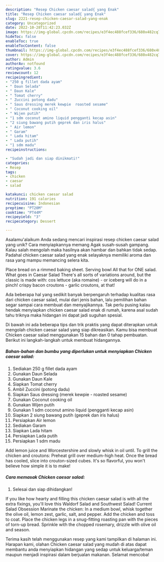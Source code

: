 ```yaml
---
description: "Resep Chicken caesar salad{ yang Enak"
title: "Resep Chicken caesar salad{ yang Enak"
slug: 2221-resep-chicken-caesar-salad-yang-enak
category: Uncategorized
date: 2022-10-28T11:42:23.032Z
image: https://img-global.cpcdn.com/recipes/e3f4ec488fcef336/680x482cq70/chicken-caesar-salad-foto-resep-utama.jpg
hideToc: false
enableToc: true
enableTocContent: false
thumbnail: https://img-global.cpcdn.com/recipes/e3f4ec488fcef336/680x482cq70/chicken-caesar-salad-foto-resep-utama.jpg
cover: https://img-global.cpcdn.com/recipes/e3f4ec488fcef336/680x482cq70/chicken-caesar-salad-foto-resep-utama.jpg
author: Admin
authorAv: notfound
ratingvalue: 3.6
reviewcount: 12
recipeingredient:
- "250 g fillet dada ayam"
- " Daun Selada"
- " Daun Kale"
- " Tomat cherry"
- " Zuccini potong dadu"
- " Saus dressing merek kewpie  roasted sesame"
- " Coconut cooking oil"
- " Wijen putih"
- "1 sdm coconut amino liquid pengganti kecap asin"
- "2 siung bawang putih geprek dan iris halus"
- " Air lemon"
- " Garam"
- " Lada hitam"
- " Lada putih"
- "1 sdm madu"
recipeinstructions:

- "Sudah jadi dan siap dinikmati!"
categories:
- Resep
tags:
- chicken
- caesar
- salad

katakunci: chicken caesar salad 
nutrition: 191 calories
recipecuisine: Indonesian
preptime: "PT20M"
cooktime: "PT44M"
recipeyield: "3"
recipecategory: Dessert

---
```



Asalamu'alaikum Anda sedang mencari inspirasi resep chicken caesar salad yang unik? Cara menyiapkannya memang Agak susah-susah gampang. Kalau salah mengolah maka hasilnya akan hambar dan bahkan tidak sedap. Padahal chicken caesar salad yang enak selayaknya memiliki aroma dan rasa yang mampu memancing selera kita.


Place bread on a rimmed baking sheet. Serving bowl All that for ONE salad. What goes in Caesar Salad There&#39;s all sorts of variations around, but the classic is made with: cos lettuce (aka romaine) - or iceberg will do in a pinch! crispy bacon croutons - garlic croutons, at that!

Ada beberapa hal yang sedikit banyak berpengaruh terhadap kualitas rasa dari chicken caesar salad, mulai dari jenis bahan, lalu pemilihan bahan segar sampai cara membuat dan menyajikannya. Tak perlu pusing kalau hendak menyiapkan chicken caesar salad enak di rumah, karena asal sudah tahu triknya maka hidangan ini dapat jadi suguhan spesial.


Di bawah ini ada beberapa tips dan trik praktis yang dapat diterapkan untuk mengolah chicken caesar salad yang siap dikreasikan. Kamu bisa membuat Chicken caesar salad menggunakan 15 bahan dan 0 tahap pembuatan. Berikut ini langkah-langkah untuk membuat hidangannya.

<!--inarticleads1-->

##### Bahan-bahan dan bumbu yang diperlukan untuk menyiapkan Chicken caesar salad:

1. Sediakan 250 g fillet dada ayam
1. Gunakan  Daun Selada
1. Gunakan  Daun Kale
1. Siapkan  Tomat cherry
1. Ambil  Zuccini (potong dadu)
1. Siapkan  Saus dressing (merek kewpie - roasted sesame)
1. Gunakan  Coconut cooking oil
1. Gunakan  Wijen putih
1. Gunakan 1 sdm coconut amino liquid (pengganti kecap asin)
1. Siapkan 2 siung bawang putih (geprek dan iris halus)
1. Persiapkan  Air lemon
1. Sediakan  Garam
1. Siapkan  Lada hitam
1. Persiapkan  Lada putih
1. Persiapkan 1 sdm madu


Add lemon juice and Worcestershire and slowly whisk in oil until. To grill the chicken and croutons: Preheat grill over medium-high heat. Once the bread has cooled, slice into crouton-sized cubes. It&#39;s so flavorful, you won&#39;t believe how simple it is to make! 

<!--inarticleads2-->

##### Cara memasak Chicken caesar salad:


1. Selesai dan siap dihidangkan!

If you like how hearty and filling this chicken caesar salad is with all the extra fixings, you&#39;ll love this Waldorf Salad and Southwest Salad! Current Salad Obsession Marinate the chicken: In a medium bowl, whisk together the olive oil, lemon zest, garlic, salt, and pepper. Add the chicken and toss to coat. Place the chicken legs in a snug-fitting roasting pan with the pieces of torn-up bread. Sprinkle with the chopped rosemary, drizzle with olive oil and season. 

Terima kasih telah menggunakan resep yang kami tampilkan di halaman ini. Harapan kami, olahan Chicken caesar salad yang mudah di atas dapat membantu anda menyiapkan hidangan yang sedap untuk keluarga/teman maupun menjadi inspirasi dalam berjualan makanan. Selamat mencoba!
